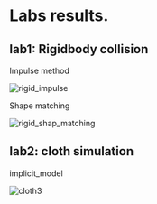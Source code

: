 # Labs results.
## lab1: Rigidbody collision
Impulse method

![rigid_impulse](https://github.com/lyk-ohlyk/games103_labs/assets/18349598/624eee4d-67e8-4d26-be22-48050bfec4e9)

Shape matching

![rigid_shap_matching](https://github.com/lyk-ohlyk/games103_labs/assets/18349598/5aadb03b-d518-46f5-a515-95965dd531fd)

## lab2: cloth simulation
implicit_model

![cloth3](https://github.com/lyk-ohlyk/games103_labs/assets/18349598/9d1e7d2c-63c3-48b1-9a08-1e37ee371fce)
